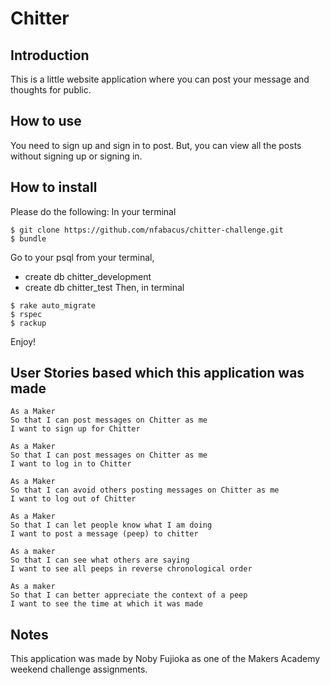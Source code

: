 Chitter
=================
## Introduction
This is a little website application where you can post your message and thoughts for public.

## How to use
You need to sign up and sign in to post.
But, you can view all the posts without signing up or signing in.

## How to install
Please do the following:
In your terminal
```
$ git clone https://github.com/nfabacus/chitter-challenge.git
$ bundle
```
Go to your psql from your terminal,
- create db chitter_development
- create db chitter_test
Then, in terminal
```
$ rake auto_migrate
$ rspec
$ rackup
```
Enjoy!

## User Stories based which this application was made

```
As a Maker
So that I can post messages on Chitter as me
I want to sign up for Chitter

As a Maker
So that I can post messages on Chitter as me
I want to log in to Chitter

As a Maker
So that I can avoid others posting messages on Chitter as me
I want to log out of Chitter

As a Maker
So that I can let people know what I am doing  
I want to post a message (peep) to chitter

As a maker
So that I can see what others are saying  
I want to see all peeps in reverse chronological order

As a maker
So that I can better appreciate the context of a peep
I want to see the time at which it was made
```
## Notes
This application was made by Noby Fujioka as one of the Makers Academy weekend challenge assignments.
